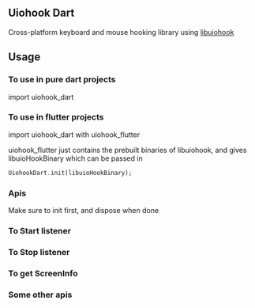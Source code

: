 ## Uiohook Dart

Cross-platform keyboard and mouse hooking library using [libuiohook](https://github.com/kwhat/libuiohook)

## Usage

### To use in pure dart projects

import uiohook_dart

### To use in flutter projects

import uiohook_dart with uiohook_flutter

uiohook_flutter just contains the prebuilt binaries of libuiohook, and gives libuioHookBinary which can be passed in

```dart
UiohookDart.init(libuioHookBinary);
```

### Apis

Make sure to init first, and dispose when done

### To Start listener

### To Stop listener

### To get ScreenInfo

### Some other apis
